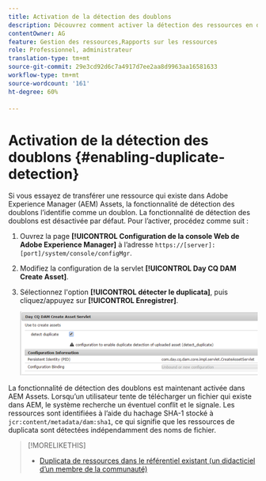```yaml
---
title: Activation de la détection des doublons
description: Découvrez comment activer la détection des ressources en double dans AEM.
contentOwner: AG
feature: Gestion des ressources,Rapports sur les ressources
role: Professionnel, administrateur
translation-type: tm+mt
source-git-commit: 29e3cd92d6c7a4917d7ee2aa8d9963aa16581633
workflow-type: tm+mt
source-wordcount: '161'
ht-degree: 60%

---
```



# Activation de la détection des doublons {#enabling-duplicate-detection}

Si vous essayez de transférer une ressource qui existe dans Adobe Experience Manager (AEM) Assets, la fonctionnalité de détection des doublons l’identifie comme un doublon. La fonctionnalité de détection des doublons est désactivée par défaut. Pour l’activer, procédez comme suit :

1. Ouvrez la page **[!UICONTROL Configuration de la console Web de Adobe Experience Manager]** à l’adresse `https://[server]:[port]/system/console/configMgr`.
1. Modifiez la configuration de la servlet **[!UICONTROL Day CQ DAM Create Asset]**.
1. Sélectionnez l&#39;option **[!UICONTROL détecter le duplicata]**, puis cliquez/appuyez sur **[!UICONTROL Enregistrer]**.

   ![Sélection de l’option de détection des doublons dans le servlet](assets/chlimage_1-377.png)

La fonctionnalité de détection des doublons est maintenant activée dans AEM Assets. Lorsqu’un utilisateur tente de télécharger un fichier qui existe dans AEM, le système recherche un éventuel conflit et le signale. Les ressources sont identifiées à l’aide du hachage SHA-1 stocké à `jcr:content/metadata/dam:sha1`, ce qui signifie que les ressources de duplicata sont détectées indépendamment des noms de fichier.

>[!MORELIKETHIS]
>
>* [Duplicata de ressources dans le référentiel existant (un didacticiel d’un membre de la communauté)](https://experience-aem.blogspot.com/2019/06/aem-65-find-duplicate-assets-binaries-in-existing-repository.html)

